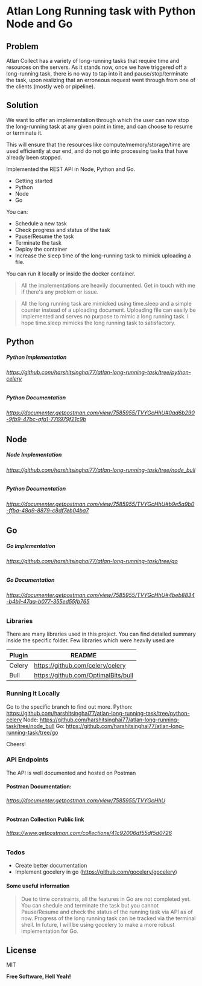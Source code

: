 # Atlan Long Running task with Python Node and Go 

## Problem
Atlan Collect has a variety of long-running tasks that require time and resources on the servers. As it stands now, once we have triggered off a long-running task, there is no way to tap into it and pause/stop/terminate the task, upon realizing that an erroneous request went through from one of the clients (mostly web or pipeline).

## Solution
We want to offer an implementation through which the user can now stop the long-running task at any given point in time, and can choose to resume or terminate it.

This will ensure that the resources like compute/memory/storage/time are used efficiently at our end, and do not go into processing tasks that have already been stopped.

Implemented the REST API in Node, Python and Go.

  - Getting started 
  - Python
  - Node
  - Go

You can:
  - Schedule a new task
  - Check progress and status of the task
  - Pause/Resume the task
  - Terminate the task
  - Deploy the container
  - Increase the sleep time of the long-running task to mimick uploading a file.

You can run it locally or inside the docker container.
> All the implementations are heavily documented. Get in touch with me if there's any problem or issue.

> All the long running task are mimicked using time.sleep and a simple counter instead of a uploading document. Uploading file can easily be implemented and serves no purpose to mimic a long running task. I hope time.sleep mimicks the long running task to satisfactory. 

## Python
##### Python Implementation
###### https://github.com/harshitsinghai77/atlan-long-running-task/tree/python-celery

##### Python Documentation
###### https://documenter.getpostman.com/view/7585955/TVYGcHhU#0ad6b290-9fb9-47bc-afa1-776979f21c9b

## Node

##### Node Implementation
###### https://github.com/harshitsinghai77/atlan-long-running-task/tree/node_bull

##### Python Documentation
###### https://documenter.getpostman.com/view/7585955/TVYGcHhU#b9e5a9b0-ffba-48a9-8879-c8df7eb04ba7

## Go

##### Go Implementation
###### https://github.com/harshitsinghai77/atlan-long-running-task/tree/go

##### Go Documentation
###### https://documenter.getpostman.com/view/7585955/TVYGcHhU#4beb8834-b4b1-47aa-b077-355ed55fb765

### Libraries 

There are many libraries used in this project. You can find detailed summary inside the specific folder.
Few libraries which were heavily used are

| Plugin | README |
| ------ | ------ |
| Celery | https://github.com/celery/celery |
| Bull | https://github.com/OptimalBits/bull |

### Running it Locally
Go to the specific branch to find out more.
Python: https://github.com/harshitsinghai77/atlan-long-running-task/tree/python-celery
Node: https://github.com/harshitsinghai77/atlan-long-running-task/tree/node_bull
Go: https://github.com/harshitsinghai77/atlan-long-running-task/tree/go

Cheers!

### API Endpoints
The API is well documented and hosted on Postman

#### Postman Documentation:
###### https://documenter.getpostman.com/view/7585955/TVYGcHhU

#### Postman Collection Public link
###### https://www.getpostman.com/collections/41c92006df55df5d0726

### Todos

 - Create better documentation
 - Implement gocelery in go (https://github.com/gocelery/gocelery)

#### Some useful information
> Due to time constraints, all the features in Go are not completed yet. You can shedule and terminate the task but you cannot Pause/Resume and check the status of the running task via API as of now. Progress of the long running task can be tracked via the terminal shell. In future, I will be using gocelery to make a more robust implementation for Go. 

License
----

MIT


**Free Software, Hell Yeah!**